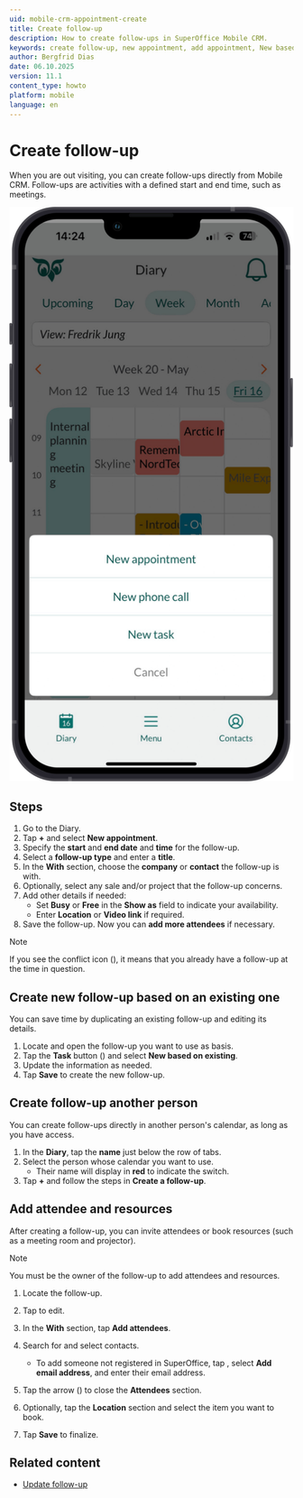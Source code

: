 ```yaml
---
uid: mobile-crm-appointment-create
title: Create follow-up
description: How to create follow-ups in SuperOffice Mobile CRM.
keywords: create follow-up, new appointment, add appointment, New based on existing, create meeting, diary, follow-up
author: Bergfrid Dias
date: 06.10.2025
version: 11.1
content_type: howto
platform: mobile
language: en
---
```


# Create follow-up

When you are out visiting, you can create follow-ups directly from Mobile CRM. Follow-ups are activities with a defined start and end time, such as meetings.

![Diary - Options to create new follow-up -app-screen][img1]

## Steps

1. Go to the Diary.
1. Tap **+** and select **New appointment**.
1. Specify the **start** and **end date** and **time** for the follow-up.
1. Select a **follow-up type** and enter a **title**.
1. In the **With** section, choose the **company** or **contact** the follow-up is with.
1. Optionally, select any sale and/or project that the follow-up concerns.
1. Add other details if needed:
    * Set **Busy** or **Free** in the **Show as** field to indicate your availability.
    * Enter **Location** or **Video link** if required.
1. Save the follow-up. Now you can **add more attendees** if necessary.

> [!NOTE]
> If you see the conflict icon (<i class="ph ph-warning-circle" aria-label="Exclamation mark"></i>), it means that you already have a follow-up at the time in question.

## Create new follow-up based on an existing one

You can save time by duplicating an existing follow-up and editing its details.

1. Locate and open the follow-up you want to use as basis.
1. Tap the **Task** button (<i class="ph ph-dots-three-circle-vertical" aria-hidden="true"></i>) and select **New based on existing**.
1. Update the information as needed.
1. Tap **Save** to create the new follow-up.

## Create follow-up another person

You can create follow-ups directly in another person's calendar, as long as you have access.

1. In the **Diary**, tap the **name** just below the row of tabs.
1. Select the person whose calendar you want to use.
    * Their name will display in **red** to indicate the switch.
1. Tap **+** and follow the steps in **Create a follow-up**.

## Add attendee and resources

After creating a follow-up, you can invite attendees or book resources (such as a meeting room and projector).

> [!NOTE]
> You must be the owner of the follow-up to add attendees and resources.

1. Locate the follow-up.
1. Tap <i class="ph ph-pencil-simple" aria-label="Edit icon"></i> to edit.
1. In the **With** section, tap **Add attendees**.
1. Search for and select contacts.

    * To add someone not registered in SuperOffice, tap <i class="ph ph-dots-three-circle-vertical" aria-label="Task menu"></i>, select **Add email address**, and  enter their email address.
1. Tap the arrow (<i class="ph ph-arrow-left" aria-label="Back"></i>) to close the **Attendees** section.
1. Optionally, tap the **Location** section and select the item you want to book.
1. Tap **Save** to finalize.

## Related content

* [Update follow-up][1]

<!-- Referenced links -->
[1]: update-appointment.md

<!-- Referenced images -->
[img1]: ../../../../media/loc/en/mobile/diary-menu.png
